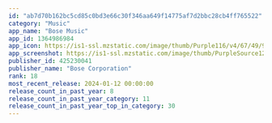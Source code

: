 ```yaml
---
id: "ab7d70b162bc5cd85c0bd3e66c30f346aa649f14775af7d2bbc28cb4ff765522"
category: "Music"
app_name: "Bose Music"
app_id: 1364986984
app_icon: https://is1-ssl.mzstatic.com/image/thumb/Purple116/v4/67/49/90/6749900a-6b95-17b7-69dd-938a77f15a02/ProdRelease-0-0-1x_U007emarketing-0-7-0-0-0-85-220.png/1024x1024bb.png
app_screenshot: https://is1-ssl.mzstatic.com/image/thumb/PurpleSource126/v4/2f/ea/2f/2fea2ffe-4dc1-12b7-e958-c2702e27a5e8/7beb6bf1-220f-4196-a505-3343babc61cb_6.5_device-img-1@3x.png/1242x2688bb.png
publisher_id: 425230041
publisher_name: "Bose Corporation"
rank: 18
most_recent_release: 2024-01-12 00:00:00
release_count_in_past_year: 8
release_count_in_past_year_category: 11
release_count_in_past_year_top_in_category: 30
---
```

